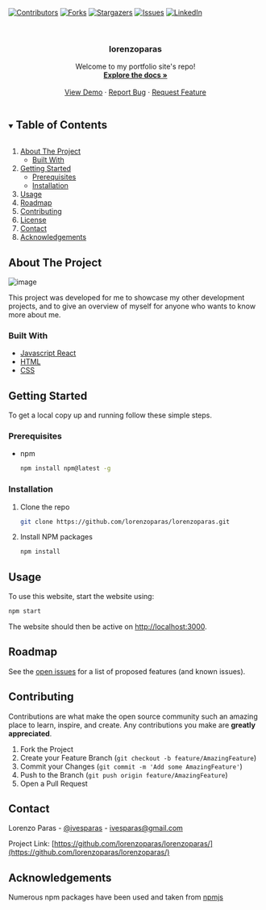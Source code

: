 [![Contributors][contributors-shield]][contributors-url]
[![Forks][forks-shield]][forks-url]
[![Stargazers][stars-shield]][stars-url]
[![Issues][issues-shield]][issues-url]
[![LinkedIn][linkedin-shield]][linkedin-url]

<!-- PROJECT LOGO -->
<br />
<p align="center">
  <h3 align="center">lorenzoparas</h3>

  <p align="center">
    Welcome to my portfolio site's repo!
    <br />
    <a href="https://github.com/lorenzoparas/lorenzoparas/"><strong>Explore the docs »</strong></a>
    <br />
    <br />
    <a href="https://github.com/lorenzoparas/lorenzoparas/">View Demo</a>
    ·
    <a href="https://github.com/lorenzoparas/lorenzoparas/issues">Report Bug</a>
    ·
    <a href="https://github.com/lorenzoparas/lorenzoparas/issues">Request Feature</a>
  </p>
</p>

<!-- TABLE OF CONTENTS -->
<details open="open">
  <summary><h2 style="display: inline-block">Table of Contents</h2></summary>
  <ol>
    <li>
      <a href="#about-the-project">About The Project</a>
      <ul>
        <li><a href="#built-with">Built With</a></li>
      </ul>
    </li>
    <li>
      <a href="#getting-started">Getting Started</a>
      <ul>
        <li><a href="#prerequisites">Prerequisites</a></li>
        <li><a href="#installation">Installation</a></li>
      </ul>
    </li>
    <li><a href="#usage">Usage</a></li>
    <li><a href="#roadmap">Roadmap</a></li>
    <li><a href="#contributing">Contributing</a></li>
    <li><a href="#license">License</a></li>
    <li><a href="#contact">Contact</a></li>
    <li><a href="#acknowledgements">Acknowledgements</a></li>
  </ol>
</details>



<!-- ABOUT THE PROJECT -->
## About The Project

![image](https://user-images.githubusercontent.com/42769265/132092411-87caf01a-3b43-4a87-9624-97d514ccca88.png)

This project was developed for me to showcase my other development projects, and to give an overview of myself for anyone who wants to know more about me.

### Built With

* [Javascript React](https://reactjs.org/)
* [HTML](https://html.com/)
* [CSS](https://developer.mozilla.org/en-US/docs/Web/CSS)

<!-- GETTING STARTED -->
## Getting Started

To get a local copy up and running follow these simple steps.

### Prerequisites

* npm
  ```sh
  npm install npm@latest -g
  ```

### Installation

1. Clone the repo
   ```sh
   git clone https://github.com/lorenzoparas/lorenzoparas.git
   ```
2. Install NPM packages
   ```sh
   npm install
   ```


<!-- USAGE EXAMPLES -->
## Usage

To use this website, start the website using:
   ```sh
   npm start
   ```
   
The website should then be active on [http://localhost:3000](localhost:3000).

<!-- ROADMAP -->
## Roadmap

See the [open issues](https://github.com/lorenzoparas/lorenzoparas/issues) for a list of proposed features (and known issues).

<!-- CONTRIBUTING -->
## Contributing

Contributions are what make the open source community such an amazing place to learn, inspire, and create. Any contributions you make are **greatly appreciated**.

1. Fork the Project
2. Create your Feature Branch (`git checkout -b feature/AmazingFeature`)
3. Commit your Changes (`git commit -m 'Add some AmazingFeature'`)
4. Push to the Branch (`git push origin feature/AmazingFeature`)
5. Open a Pull Request

<!-- CONTACT -->
## Contact

Lorenzo Paras - [@ivesparas](https://twitter.com/ivesparas) - ivesparas@gmail.com

Project Link: [https://github.com/lorenzoparas/lorenzoparas/](https://github.com/lorenzoparas/lorenzoparas/)

<!-- ACKNOWLEDGEMENTS -->
## Acknowledgements

Numerous npm packages have been used and taken from [npmjs](https://www.npmjs.com/)

<!-- MARKDOWN LINKS & IMAGES -->
<!-- https://www.markdownguide.org/basic-syntax/#reference-style-links -->
[contributors-shield]: https://img.shields.io/github/contributors/lorenzoparas/lorenzoparas.svg?style=for-the-badge
[contributors-url]: https://github.com/lorenzoparas/lorenzoparas/graphs/contributors
[forks-shield]: https://img.shields.io/github/forks/lorenzoparas/lorenzoparas.svg?style=for-the-badge
[forks-url]: https://github.com/lorenzoparas/lorenzoparas/network/members
[stars-shield]: https://img.shields.io/github/stars/lorenzoparas/lorenzoparas.svg?style=for-the-badge
[stars-url]: https://github.com/lorenzoparas/lorenzoparas/stargazers
[issues-shield]: https://img.shields.io/github/issues/lorenzoparas/lorenzoparas.svg?style=for-the-badge
[issues-url]: https://github.com/lorenzoparas/lorenzoparas/issues
[linkedin-shield]: https://img.shields.io/badge/-LinkedIn-black.svg?style=for-the-badge&logo=linkedin&colorB=555
[linkedin-url]: https://www.linkedin.com/in/lorenzo-paras/
